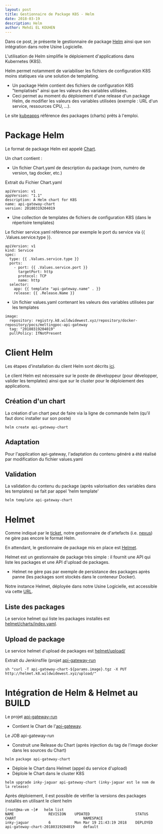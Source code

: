 ```yaml
---
layout: post
title: Gestionnaire de Package K8S - Helm
date: 2018-03-19
description: Helm
author: Mehdi EL KOUHEN
---
```


Dans ce post, je présente le gestionnaire de package [Helm](https://helm.sh/) ainsi que son intégration dans notre Usine Logicielle.

L'utilisation de Helm simplifie le déploiement d'applications dans Kubernetes (K8S).

Helm permet notamment de variabiliser les fichiers de configuration K8S moins statiques via une solution de templating. 

* Un package Helm contient des fichiers de configuration K8S "templatisés" ainsi que les valeurs des variables utilisées. 
* Ceci permet au moment du déploiement d'une release d'un package Helm, de modifier les valeurs des variables utilisées (exemple : URL d'un service, ressources CPU, ...).

Le site [kubeapps](https://kubeapps.com/) référence des packages (charts) prêts à l'emploi.

# Package Helm

Le format de package Helm est appelé [Chart](https://docs.helm.sh/developing_charts/#charts).

Un chart contient : 

* Un fichier Chart.yaml de description du package (nom, numéro de version, tag docker, etc.)

Extrait du Fichier Chart.yaml
````
apiVersion: v1
appVersion: "1.1"
description: A Helm chart for K8S
name: api-gateway-chart
version: 20180319204019
````
* Une collection de templates de fichiers de configuration K8S (dans le répertoire templates)

Le fichier service.yaml référence par exemple le port du service via {{ .Values.service.type }}.
````
apiVersion: v1
kind: Service
spec:
  type: {{ .Values.service.type }}
  ports:
    - port: {{ .Values.service.port }}
      targetPort: http
      protocol: TCP
      name: http
  selector:
    app: {{ template "api-gateway.name" . }}
    release: {{ .Release.Name }}
````

* Un fichier values.yaml contenant les valeurs des variables utilisées par les templates

````
image:
  repository: registry.k8.wildwidewest.xyz/repository/docker-repository/pocs/meltingpoc-api-gateway
  tag: "20180319204019"
  pullPolicy: IfNotPresent

````

# Client Helm 

Les étapes d'installation du client Helm sont décrits [ici](https://github.com/kubernetes/helm).

Le client Helm est nécessaire sur le poste de développeur (pour développer, valider les templates) ainsi que sur le cluster pour le déploiement des applications.

## Création d'un chart 

La création d'un chart peut de faire via la ligne de commande helm (qu'il faut donc installer sur son poste)

````
helm create api-gateway-chart
````

## Adaptation

Pour l'application api-gateway, l'adaptation du contenu généré a été réalisé par modification du fichier values.yaml
## Validation

La validation du contenu du package (après valorisation des variables dans les templates) se fait par appel 'helm template'

````
helm template api-gateway-chart
````

# Helmet

Comme indiqué par le [ticket](https://issues.sonatype.org/browse/NEXUS-13325), notre gestionnaire de d'artefacts (i.e. [nexus](nexus.k8.wildwidewest.xyz)) ne gère pas encore le format Helm. 

En attendant, le gestionnaire de package mis en place est [Helmet](https://github.com/daemonza/helmet).  

Helmet est un gestionnaire de package très simple : il fournit une API qui liste les packages et une API d'upload de packages.

* Helmet ne gère pas par exemple de persistance des packages après panne (les packages sont stockés dans le conteneur Docker).

Notre instance Helmet, déployée dans notre Usine Logicielle, est accessible via cette [URL](helmet.k8.wildwidewest.xyz/).

## Liste des packages 

Le service helmet qui liste les packages installés est [helmet/charts/index.yaml](http://helmet.k8.wildwidewest.xyz/charts/index.yaml).

## Upload de package

Le service helmet d'upload de packages est [helmet/upload/](http://helmet.k8.wildwidewest.xyz/upload/)

Extrait du Jenkinsfile (projet [api-gateway-run](https://github.com/SofteamOuest/api-gateway-run) 
````    
sh "curl -T api-gateway-chart-${params.image}.tgz -X PUT http://helmet.k8.wildwidewest.xyz/upload/"
````

# Intégration de Helm & Helmet au BUILD

Le projet [api-gateway-run](https://github.com/SofteamOuest/api-gateway-run)

* Contient le Chart de l'[api-gateway](https://github.com/SofteamOuest/api-gateway).

Le JOB api-gateway-run

* Construit une Release du Chart (après injection du tag de l'image docker dans les sources du Chart)
````
helm package api-gateway-chart
````

* Déploie le Chart dans Helmet (appel du service d'upload)
* Déploie le Chart dans le cluster K8S

````
helm upgrade inky-jaguar api-gateway-chart (inky-jaguar est le nom de la release)
````

Après déploiement, il est possible de vérifier la versions des packages installés en utilisant le client helm
````
[root@ma-vm ~]#   helm list 
NAME               	REVISION	UPDATED                 	STATUS  	CHART                           	NAMESPACE
inky-jaguar        	6       	Mon Mar 19 21:43:19 2018	DEPLOYED	api-gateway-chart-20180319204019	default 
````
